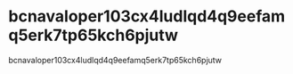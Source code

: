 # bcnavaloper103cx4ludlqd4q9eefamq5erk7tp65kch6pjutw
bcnavaloper103cx4ludlqd4q9eefamq5erk7tp65kch6pjutw
